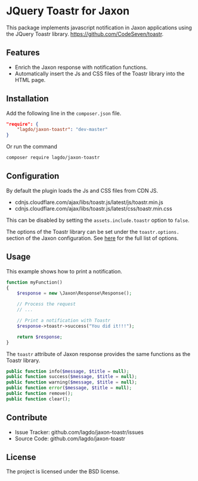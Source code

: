 JQuery Toastr for Jaxon
=======================

This package implements javascript notification in Jaxon applications using the JQuery Toastr library.
https://github.com/CodeSeven/toastr.

Features
--------

- Enrich the Jaxon response with notification functions.
- Automatically insert the Js and CSS files of the Toastr library into the HTML page.

Installation
------------

Add the following line in the `composer.json` file.
```json
"require": {
    "lagdo/jaxon-toastr": "dev-master"
}
```

Or run the command
```bash
composer require lagdo/jaxon-toastr
```

Configuration
------------

By default the plugin loads the Js and CSS files from CDN JS.

- cdnjs.cloudflare.com/ajax/libs/toastr.js/latest/js/toastr.min.js
- cdnjs.cloudflare.com/ajax/libs/toastr.js/latest/css/toastr.min.css

This can be disabled by setting the `assets.include.toastr` option to `false`.

The options of the Toastr library can be set under the `toastr.options.` section of the Jaxon configuration.
See [here](http://codeseven.github.io/toastr/demo.html) for the full list of options.

Usage
-----

This example shows how to print a notification.
```php
function myFunction()
{
    $response = new \Jaxon\Response\Response();

    // Process the request
    // ...

    // Print a notification with Toastr
    $response->toastr->success("You did it!!!");

    return $response;
}
```

The `toastr` attribute of Jaxon response provides the same functions as the Toastr library.
```php
public function info($message, $title = null);
public function success($message, $title = null);
public function warning($message, $title = null);
public function error($message, $title = null);
public function remove();
public function clear();
```

Contribute
----------

- Issue Tracker: github.com/lagdo/jaxon-toastr/issues
- Source Code: github.com/lagdo/jaxon-toastr

License
-------

The project is licensed under the BSD license.
